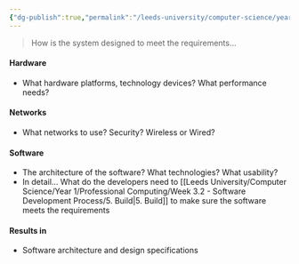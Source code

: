```yaml
---
{"dg-publish":true,"permalink":"/leeds-university/computer-science/year-1/professional-computing/week-3-2-software-development-process/4-system-design/"}
---
```


>How is the system designed to meet the requirements...
#### Hardware
- What hardware platforms, technology devices? What performance needs?
#### Networks
- What networks to use? Security? Wireless or Wired?
#### Software
- The architecture of the software? What technologies? What usability?
- In detail... What do the developers need to [[Leeds University/Computer Science/Year 1/Professional Computing/Week 3.2 - Software Development Process/5. Build\|5. Build]] to make sure the software meets the requirements
#### Results in
- Software architecture and design specifications